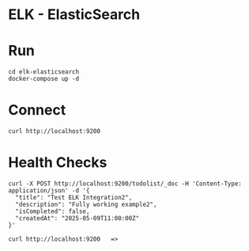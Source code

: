 # ELK - ElasticSearch

# Run
    cd elk-elasticsearch
	docker-compose up -d

# Connect
	curl http://localhost:9200

# Health Checks
	curl -X POST http://localhost:9200/todolist/_doc -H 'Content-Type: application/json' -d '{
      "title": "Test ELK Integration2",
      "description": "Fully working example2",
      "isCompleted": false,
      "createdAt": "2025-05-09T11:00:00Z"
    }'

    curl http://localhost:9200   => 